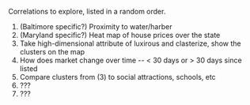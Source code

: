 Correlations to explore, listed in a random order.

1. (Baltimore specific?) Proximity to water/harber
2. (Maryland specific?) Heat map of house prices over the state
3. Take high-dimensional attribute of luxirous and clasterize, show the clusters on the map
4. How does market change over time -- < 30 days or > 30 days since listed
5. Compare clusters from (3) to social attractions, schools, etc
6. ???
7. ???
